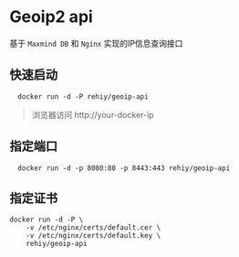 # Geoip2 api

基于 `Maxmind DB` 和 `Nginx` 实现的IP信息查询接口

## 快速启动

```
  docker run -d -P rehiy/geoip-api
```

> 浏览器访问 http://your-docker-ip


## 指定端口

```
  docker run -d -p 8080:80 -p 8443:443 rehiy/geoip-api
```

## 指定证书

```
docker run -d -P \
    -v /etc/nginx/certs/default.cer \
    -v /etc/nginx/certs/default.key \
    rehiy/geoip-api
```
